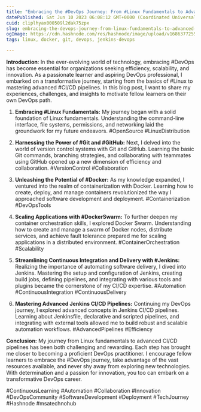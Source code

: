 ```yaml
---
title: "Embracing the #DevOps Journey: From #Linux Fundamentals to Advanced #CI/CD Pipelines"
datePublished: Sat Jun 10 2023 06:08:12 GMT+0000 (Coordinated Universal Time)
cuid: cliplhyax000509l2dak75zpx
slug: embracing-the-devops-journey-from-linux-fundamentals-to-advanced-cicd-pipelines
ogImage: https://cdn.hashnode.com/res/hashnode/image/upload/v1686377255871/016dd3cb-3305-43ff-be73-af41ec842cea.png
tags: linux, docker, git, devops, jenkins-devops

---
```


**Introduction**: In the ever-evolving world of technology, embracing #DevOps has become essential for organizations seeking efficiency, scalability, and innovation. As a passionate learner and aspiring DevOps professional, I embarked on a transformative journey, starting from the basics of #Linux to mastering advanced #CI/CD pipelines. In this blog post, I want to share my experiences, challenges, and insights to motivate fellow learners on their own DevOps path.

1. **Embracing #Linux Fundamentals:** My journey began with a solid foundation of Linux fundamentals. Understanding the command-line interface, file systems, permissions, and networking laid the groundwork for my future endeavors. #OpenSource #LinuxDistribution
    
2. **Harnessing the Power of #Git and #GitHub:** Next, I delved into the world of version control systems with Git and GitHub. Learning the basic Git commands, branching strategies, and collaborating with teammates using GitHub opened up a new dimension of efficiency and collaboration. #VersionControl #Collaboration
    
3. **Unleashing the Potential of #Docker:** As my knowledge expanded, I ventured into the realm of containerization with Docker. Learning how to create, deploy, and manage containers revolutionized the way I approached software development and deployment. #Containerization #DevOpsTools
    
4. **Scaling Applications with #DockerSwarm:** To further deepen my container orchestration skills, I explored Docker Swarm. Understanding how to create and manage a swarm of Docker nodes, distribute services, and achieve fault tolerance prepared me for scaling applications in a distributed environment. #ContainerOrchestration #Scalability
    
5. **Streamlining Continuous Integration and Delivery with #Jenkins:** Realizing the importance of automating software delivery, I dived into Jenkins. Mastering the setup and configuration of Jenkins, creating build jobs, defining pipelines, and integrating with various tools and plugins became the cornerstone of my CI/CD expertise. #Automation #ContinuousIntegration #ContinuousDelivery
    
6. **Mastering Advanced Jenkins CI/CD Pipelines:** Continuing my DevOps journey, I explored advanced concepts in Jenkins CI/CD pipelines. Learning about Jenkinsfile, declarative and scripted pipelines, and integrating with external tools allowed me to build robust and scalable automation workflows. #AdvancedPipelines #Efficiency
    

**Conclusion:** My journey from Linux fundamentals to advanced CI/CD pipelines has been both challenging and rewarding. Each step has brought me closer to becoming a proficient DevOps practitioner. I encourage fellow learners to embrace the #DevOps journey, take advantage of the vast resources available, and never shy away from exploring new technologies. With determination and a passion for innovation, you too can embark on a transformative DevOps career.

#ContinuousLearning #Automation #Collaboration #Innovation #DevOpsCommunity #SoftwareDevelopment #Deployment #TechJourney #Hashnode #msatechnohub